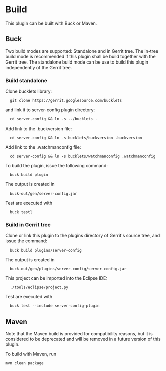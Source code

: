 Build
=====

This plugin can be built with Buck or Maven.

Buck
----

Two build modes are supported: Standalone and in Gerrit tree.
The in-tree build mode is recommended if this plugin shall be
build together with the Gerrit tree.
The standalone build mode can be use to build this plugin
independently of the Gerrit tree.

### Build standalone

Clone bucklets library:

```
  git clone https://gerrit.googlesource.com/bucklets

```
and link it to server-config plugin directory:

```
  cd server-config && ln -s ../bucklets .
```

Add link to the .buckversion file:

```
  cd server-config && ln -s bucklets/buckversion .buckversion
```

Add link to the .watchmanconfig file:
```
  cd server-config && ln -s bucklets/watchmanconfig .watchmanconfig
```

To build the plugin, issue the following command:


```
  buck build plugin
```

The output is created in

```
  buck-out/gen/server-config.jar
```

Test are executed with

```
  buck testl
```


### Build in Gerrit tree

Clone or link this plugin to the plugins directory of Gerrit's source
tree, and issue the command:

```
  buck build plugins/server-config
```

The output is created in

```
  buck-out/gen/plugins/server-config/server-config.jar
```

This project can be imported into the Eclipse IDE:

```
  ./tools/eclipse/project.py
```

Test are executed with

```
  buck test --include server-config-plugin
```

Maven
-----

Note that the Maven build is provided for compatibility reasons, but
it is considered to be deprecated and will be removed in a future
version of this plugin.

To build with Maven, run

```
mvn clean package
```
